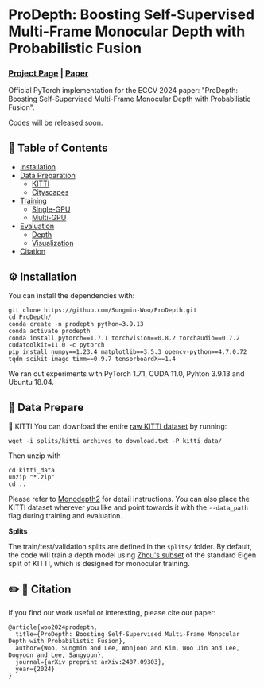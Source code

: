 # ProDepth: Boosting Self-Supervised Multi-Frame Monocular Depth with Probabilistic Fusion
### [Project Page](https://sungmin-woo.github.io/prodepth/) | [Paper](https://arxiv.org/pdf/2407.09303)

Official PyTorch implementation for the ECCV 2024 paper: "ProDepth: Boosting Self-Supervised Multi-Frame Monocular Depth with Probabilistic Fusion". 

Codes will be released soon.

## 👀 Table of Contents
- [Installation](#installation)
- [Data Preparation](#data-preparation)
  - [KITTI](#-KITTI)
  - [Cityscapes](#-Cityscapes)
- [Training](#training)
  - [Single-GPU](#-single-gpu-training)
  - [Multi-GPU](#-multi-gpu-training)
- [Evaluation](#evaluation)
  - [Depth](#-depth)
  - [Visualization](#%EF%B8%8F-visualization)
- [Citation](#citation)

## ⚙️ Installation
You can install the dependencies with:
```
git clone https://github.com/Sungmin-Woo/ProDepth.git
cd ProDepth/
conda create -n prodepth python=3.9.13
conda activate prodepth
conda install pytorch==1.7.1 torchvision==0.8.2 torchaudio==0.7.2 cudatoolkit=11.0 -c pytorch
pip install numpy==1.23.4 matplotlib==3.5.3 opencv-python==4.7.0.72 tqdm scikit-image timm==0.9.7 tensorboardX==1.4
```
We ran out experiments with PyTorch 1.7.1, CUDA 11.0, Pyhton 3.9.13 and Ubuntu 18.04.

## 💾 Data Prepare
🔹 KITTI
You can download the entire [raw KITTI dataset](http://www.cvlibs.net/datasets/kitti/raw_data.php) by running:
```shell
wget -i splits/kitti_archives_to_download.txt -P kitti_data/
```
Then unzip with
```shell
cd kitti_data
unzip "*.zip"
cd ..
```
Please refer to [Monodepth2](https://github.com/nianticlabs/monodepth2) for detail instructions.
You can also place the KITTI dataset wherever you like and point towards it with the `--data_path` flag during training and evaluation.

**Splits**

The train/test/validation splits are defined in the `splits/` folder.
By default, the code will train a depth model using [Zhou's subset](https://github.com/tinghuiz/SfMLearner) of the standard Eigen split of KITTI, which is designed for monocular training.

## ✏️ 📄 Citation
If you find our work useful or interesting, please cite our paper:

```
@article{woo2024prodepth,
  title={ProDepth: Boosting Self-Supervised Multi-Frame Monocular Depth with Probabilistic Fusion},
  author={Woo, Sungmin and Lee, Wonjoon and Kim, Woo Jin and Lee, Dogyoon and Lee, Sangyoun},
  journal={arXiv preprint arXiv:2407.09303},
  year={2024}
}
```
